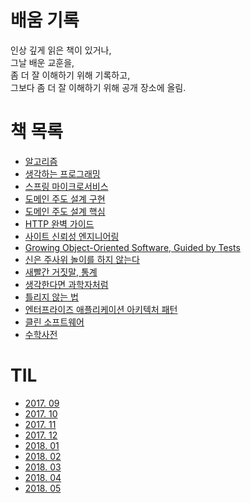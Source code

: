 # 배움 기록

인상 깊게 읽은 책이 있거나,<br/>
그날 배운 교훈을,<br/>
좀 더 잘 이해하기 위해 기록하고,<br/>
그보다 좀 더 잘 이해하기 위해 공개 장소에 올림.<br/>

# 책 목록

- [알고리즘](algorithm/README.md)
- [생각하는 프로그래밍](pp/README.md)
- [스프링 마이크로서비스](spring-ms/README.md)
- [도메인 주도 설계 구현](iddd/README.md)
- [도메인 주도 설계 핵심](dddd/README.md)
- [HTTP 완벽 가이드](http-definitive-guide/README.md)
- [사이트 신뢰성 엔지니어링](sre/README.md)
- [Growing Object-Oriented Software, Guided by Tests](goosgt/README.md)
- [신은 주사위 놀이를 하지 않는다](the-improbability-principle/README.md)
- [새빨간 거짓말, 통계](how-to-lie-with-statistics/README.md)
- [생각한다면 과학자처럼](sientific-habits-of-mind/README.md)
- [틀리지 않는 법](how-not-to-be-wrong/README.md)
- [엔터프라이즈 애플리케이션 아키텍처 패턴](poeaa/README.md)
- [클린 소프트웨어](cleansw/README.md)
- [수학사전](mathdict/README.md)

# TIL

- [2017. 09](til/2017-09.md)
- [2017. 10](til/2017-10.md)
- [2017. 11](til/2017-11.md)
- [2017. 12](til/2017-12.md)
- [2018. 01](til/2018-01.md)
- [2018. 02](til/2018-02.md)
- [2018. 03](til/2018-03.md)
- [2018. 04](til/2018-04.md)
- [2018. 05](til/2018-05.md)

